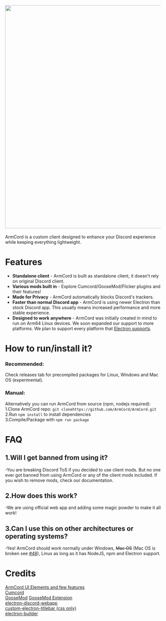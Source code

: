 
<h1 align="center">
<img src="https://armcord.vercel.app/armcord_full_logo.png" width="720">
</h1>

ArmCord is a custom client designed to enhance your Discord experience while keeping everything lightweight. 

# Features

* **Standalone client** - ArmCord is built as standalone client, it doesn't rely on original Discord client.
* **Various mods built in** - Explore Cumcord/GooseMod/Flicker plugins and their features!
* **Made for Privacy** - ArmCord automatically blocks Discord's trackers.
* **Faster than normal Discord app** - ArmCord is using newer Electron than stock Discord app. This usually means increased performance and more stable experience.
* **Designed to work anywhere** - ArmCord was initially created in mind to run on Arm64 Linux devices. We soon expanded our support to more platforms. We plan to support every platform that [Electron supports](https://www.electronjs.org/docs/latest/tutorial/support#supported-platforms).
# How to run/install it?
### Recommended:
Check releases tab for precompiled packages for Linux, Windows and Mac OS (experimental).   
### Manual:
Alternatively you can run ArmCord from source (npm, nodejs required):    
1.Clone ArmCord repo: `git clonehttps://github.com/ArmCord/ArmCord.git`    
2.Run `npm install` to install dependencies   
3.Compile/Package with `npm run package`    


# FAQ
## 1.Will I get banned from using it?   

 -You are breaking Discord ToS if you decided to use client mods. But no one ever got banned from using ArmCord or any of the client mods included. If you wish to remove mods, check our documentation. 
## 2.How does this work?   

 -We are using official web app and adding some magic powder to make it all work!   
## 3.Can I use this on other architectures or operating systems?

 -Yes! ArmCord should work normally under Windows, ~~Mac OS~~ (Mac OS is broken see [#48](https://github.com/ArmCord/ArmCord/issues/48)), Linux as long as it has NodeJS, npm and Electron support.   

# Credits
[ArmCord UI Elements and few features](https://github.com/kckarnige)   
[Cumcord](https://github.com/Cumcord/Cumcord)   
[GooseMod](https://github.com/GooseMod/GooseMod) 
[GooseMod Extension](https://github.com/GooseMod/extension)    
[electron-discord-webapp](https://github.com/SpacingBat3/electron-discord-webapp)    
[custom-electron-titlebar (css only)](https://github.com/AlexTorresSk/custom-electron-titlebar)    
[electron-builder](https://electron.build)    
